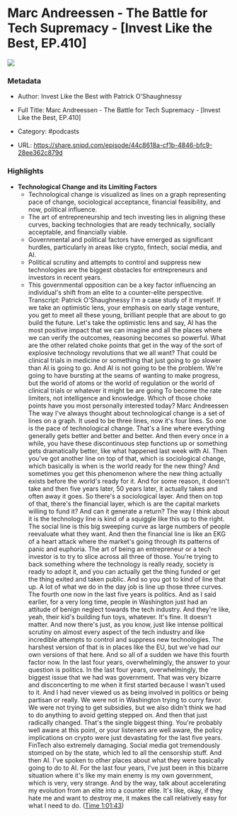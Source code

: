# Marc Andreessen - The Battle for Tech Supremacy - [Invest Like the Best, EP.410]

![](https://wsrv.nl/?url=https%3A%2F%2Fmegaphone.imgix.net%2Fpodcasts%2Fef669774-cccd-11ed-889b-c36caad6646f%2Fimage%2F5b0edcd1947fbc8f8c13b8ac444898d6.jpg%3Fixlib%3Drails-4.3.1%26max-w%3D3000%26max-h%3D3000%26fit%3Dcrop%26auto%3Dformat%2Ccompress&w=100&h=100)

### Metadata

- Author: Invest Like the Best with Patrick O'Shaughnessy
- Full Title: Marc Andreessen - The Battle for Tech Supremacy - [Invest Like the Best, EP.410]
- Category: #podcasts



- URL: https://share.snipd.com/episode/44c8618a-cf1b-4846-bfc9-28ee362c879d

### Highlights

- **Technological Change and its Limiting Factors**
  - Technological change is visualized as lines on a graph representing pace of change, sociological acceptance, financial feasibility, and now, political influence.
  - The art of entrepreneurship and tech investing lies in aligning these curves, backing technologies that are ready technically, socially acceptable, and financially viable.
  - Governmental and political factors have emerged as significant hurdles, particularly in areas like crypto, fintech, social media, and AI.
  - Political scrutiny and attempts to control and suppress new technologies are the biggest obstacles for entrepreneurs and investors in recent years.
  - This governmental opposition can be a key factor influencing an individual's shift from an elite to a counter-elite perspective.
  Transcript:
  Patrick O'Shaughnessy
  I'm a case study of it myself. If we take an optimistic lens, your emphasis on early stage venture, you get to meet all these young, brilliant people that are about to go build the future. Let's take the optimistic lens and say, AI has the most positive impact that we can imagine and all the places where we can verify the outcomes, reasoning becomes so powerful. What are the other related choke points that get in the way of the sort of explosive technology revolutions that we all want? That could be clinical trials in medicine or something that just going to go slower than AI is going to go. And AI is not going to be the problem. We're going to have bursting at the seams of wanting to make progress, but the world of atoms or the world of regulation or the world of clinical trials or whatever it might be are going To become the rate limiters, not intelligence and knowledge. Which of those choke points have you most personally interested today?
  Marc Andreessen
  The way I've always thought about technological change is a set of lines on a graph. It used to be three lines, now it's four lines. So one is the pace of technological change. That's a line where everything generally gets better and better and better. And then every once in a while, you have these discontinuous step functions up or something gets dramatically better, like what happened last week with AI. Then you've got another line on top of that, which is sociological change, which basically is when is the world ready for the new thing? And sometimes you get this phenomenon where the new thing actually exists before the world's ready for it. And for some reason, it doesn't take and then five years later, 50 years later, it actually takes and often away it goes. So there's a sociological layer. And then on top of that, there's the financial layer, which is are the capital markets willing to fund it? And can it generate a return? The way I think about it is the technology line is kind of a squiggle like this up to the right. The social line is this big sweeping curve as large numbers of people reevaluate what they want. And then the financial line is like an EKG of a heart attack where the market's going through its patterns of panic and euphoria. The art of being an entrepreneur or a tech investor is to try to slice across all three of those. You're trying to back something where the technology is really ready, society is ready to adopt it, and you can actually get the thing funded or get the thing exited and taken public. And so you got to kind of line that up. A lot of what we do in the day job is line up those three curves. The fourth one now in the last five years is politics. And as I said earlier, for a very long time, people in Washington just had an attitude of benign neglect towards the tech industry. And they're like, yeah, their kid's building fun toys, whatever. It's fine. It doesn't matter. And now there's just, as you know, just like intense political scrutiny on almost every aspect of the tech industry and like incredible attempts to control and suppress new technologies. The harshest version of that is in places like the EU, but we've had our own versions of that here. And so all of a sudden we have this fourth factor now. In the last four years, overwhelmingly, the answer to your question is politics. In the last four years, overwhelmingly, the biggest issue that we had was government. That was very bizarre and disconcerting to me when it first started because I wasn't used to it. And I had never viewed us as being involved in politics or being partisan or really. We were not in Washington trying to curry favor. We were not trying to get subsidies, but we also didn't think we had to do anything to avoid getting stepped on. And then that just radically changed. That's the single biggest thing. You're probably well aware at this point, or your listeners are well aware, the policy implications on crypto were just devastating for the last five years. FinTech also extremely damaging. Social media got tremendously stomped on by the state, which led to all the censorship stuff. And then AI. I've spoken to other places about what they were basically going to do to AI. For the last four years, I've just been in this bizarre situation where it's like my main enemy is my own government, which is very, very strange. And by the way, talk about accelerating my evolution from an elite into a counter elite. It's like, okay, if they hate me and want to destroy me, it makes the call relatively easy for what I need to do. ([Time 1:01:43](https://share.snipd.com/snip/cc739ec5-1bb3-4075-bdc8-29e5ae0d2a1e))
